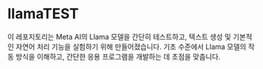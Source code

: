 # llamaTEST
이 레포지토리는 Meta AI의 Llama 모델을 간단히 테스트하고, 텍스트 생성 및 기본적인 자연어 처리 기능을 실험하기 위해 만들어졌습니다. 기초 수준에서 Llama 모델의 작동 방식을 이해하고, 간단한 응용 프로그램을 개발하는 데 초점을 맞춥니다.
